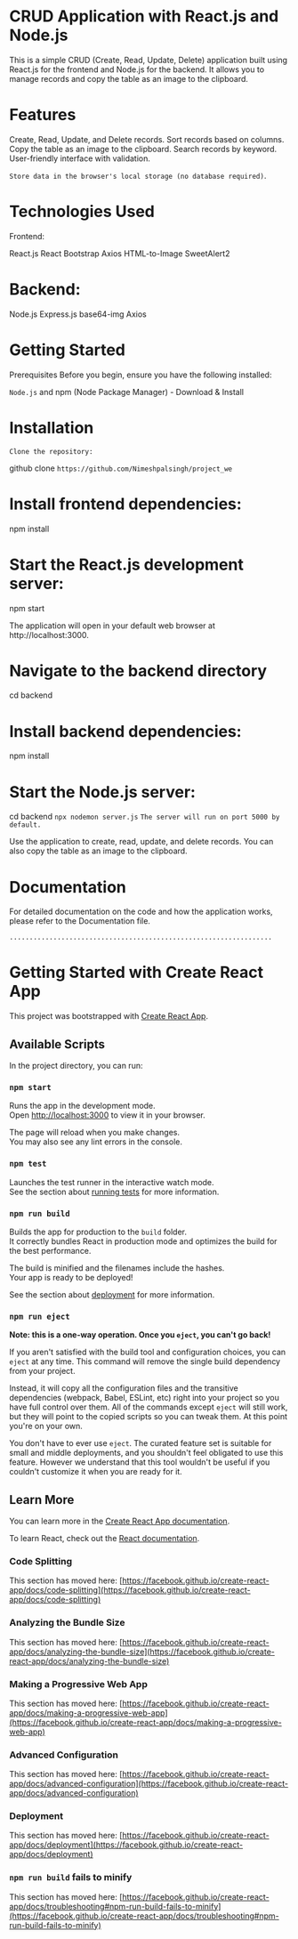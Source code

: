 # CRUD Application with React.js and Node.js

This is a simple CRUD (Create, Read, Update, Delete) application built using React.js for the frontend and Node.js for the backend. It allows you to manage records and copy the table as an image to the clipboard.

# Features
Create, Read, Update, and Delete records.
Sort records based on columns.
Copy the table as an image to the clipboard.
Search records by keyword.
User-friendly interface with validation.

`Store data in the browser's local storage (no database required)`.


# Technologies Used 
Frontend:

React.js
React Bootstrap
Axios
HTML-to-Image
SweetAlert2

# Backend:

Node.js
Express.js
base64-img
Axios

# Getting Started
Prerequisites
Before you begin, ensure you have the following installed:

`Node.js` and npm (Node Package Manager) - Download & Install

# Installation

`Clone the repository:`

github clone `https://github.com/Nimeshpalsingh/project_we`

# Install frontend dependencies:

npm install

# Start the React.js development server:

npm start

The application will open in your default web browser at http://localhost:3000.

# Navigate to the backend directory

cd backend

# Install backend dependencies:
 
npm install

# Start the Node.js server:

cd backend
`npx nodemon server.js`
`The server will run on port 5000 by default.`

Use the application to create, read, update, and delete records. You can also copy the table as an image to the clipboard.

# Documentation
For detailed documentation on the code and how the application works, please refer to the Documentation file.


`..................................................................`





# Getting Started with Create React App

This project was bootstrapped with [Create React App](https://github.com/facebook/create-react-app).

## Available Scripts

In the project directory, you can run:

### `npm start`

Runs the app in the development mode.\
Open [http://localhost:3000](http://localhost:3000) to view it in your browser.

The page will reload when you make changes.\
You may also see any lint errors in the console.

### `npm test`

Launches the test runner in the interactive watch mode.\
See the section about [running tests](https://facebook.github.io/create-react-app/docs/running-tests) for more information.

### `npm run build`

Builds the app for production to the `build` folder.\
It correctly bundles React in production mode and optimizes the build for the best performance.

The build is minified and the filenames include the hashes.\
Your app is ready to be deployed!

See the section about [deployment](https://facebook.github.io/create-react-app/docs/deployment) for more information.

### `npm run eject`

**Note: this is a one-way operation. Once you `eject`, you can't go back!**

If you aren't satisfied with the build tool and configuration choices, you can `eject` at any time. This command will remove the single build dependency from your project.

Instead, it will copy all the configuration files and the transitive dependencies (webpack, Babel, ESLint, etc) right into your project so you have full control over them. All of the commands except `eject` will still work, but they will point to the copied scripts so you can tweak them. At this point you're on your own.

You don't have to ever use `eject`. The curated feature set is suitable for small and middle deployments, and you shouldn't feel obligated to use this feature. However we understand that this tool wouldn't be useful if you couldn't customize it when you are ready for it.

## Learn More

You can learn more in the [Create React App documentation](https://facebook.github.io/create-react-app/docs/getting-started).

To learn React, check out the [React documentation](https://reactjs.org/).

### Code Splitting

This section has moved here: [https://facebook.github.io/create-react-app/docs/code-splitting](https://facebook.github.io/create-react-app/docs/code-splitting)

### Analyzing the Bundle Size

This section has moved here: [https://facebook.github.io/create-react-app/docs/analyzing-the-bundle-size](https://facebook.github.io/create-react-app/docs/analyzing-the-bundle-size)

### Making a Progressive Web App

This section has moved here: [https://facebook.github.io/create-react-app/docs/making-a-progressive-web-app](https://facebook.github.io/create-react-app/docs/making-a-progressive-web-app)

### Advanced Configuration

This section has moved here: [https://facebook.github.io/create-react-app/docs/advanced-configuration](https://facebook.github.io/create-react-app/docs/advanced-configuration)

### Deployment

This section has moved here: [https://facebook.github.io/create-react-app/docs/deployment](https://facebook.github.io/create-react-app/docs/deployment)

### `npm run build` fails to minify

This section has moved here: [https://facebook.github.io/create-react-app/docs/troubleshooting#npm-run-build-fails-to-minify](https://facebook.github.io/create-react-app/docs/troubleshooting#npm-run-build-fails-to-minify)
